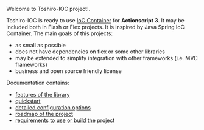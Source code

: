 Welcome to Toshiro-IOC project!.

Toshiro-IOC is ready to use [IoC Container](http://en.wikipedia.org/wiki/Inversion_of_control) for **Actionscript 3**. It may be included both in Flash or Flex projects. It is inspired by Java Spring IoC Container. The main goals of this projects:
  * as small as possible
  * does not have dependencies on flex or some other libraries
  * may be extended to simplify integration with other frameworks (i.e. MVC frameworks)
  * business and open source friendly license

Documentation contains:
  * [features of the library](http://code.google.com/p/toshiro-ioc/wiki/Features)
  * [quickstart](http://code.google.com/p/toshiro-ioc/wiki/Quickstart)
  * [detailed configuration options](http://code.google.com/p/toshiro-ioc/wiki/Configuration)
  * [roadmap of the project](http://code.google.com/p/toshiro-ioc/wiki/Roadmap)
  * [requirements to use or build the project](http://code.google.com/p/toshiro-ioc/wiki/Requirements)
